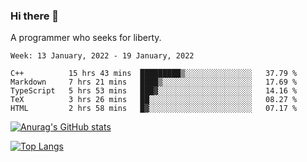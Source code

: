 ### Hi there 👋

<!--
**shejialuo/shejialuo** is a ✨ _special_ ✨ repository because its `README.md` (this file) appears on your GitHub profile.

Here are some ideas to get you started:

- 🔭 I’m currently working on ...
- 🌱 I’m currently learning ...
- 👯 I’m looking to collaborate on ...
- 🤔 I’m looking for help with ...
- 💬 Ask me about ...
- 📫 How to reach me: ...
- 😄 Pronouns: ...
- ⚡ Fun fact: ...
-->

A programmer who seeks for liberty.

<!--START_SECTION:waka-->
```text
Week: 13 January, 2022 - 19 January, 2022

C++          15 hrs 43 mins  █████████▒░░░░░░░░░░░░░░░   37.79 % 
Markdown     7 hrs 21 mins   ████▒░░░░░░░░░░░░░░░░░░░░   17.69 % 
TypeScript   5 hrs 53 mins   ███▓░░░░░░░░░░░░░░░░░░░░░   14.16 % 
TeX          3 hrs 26 mins   ██░░░░░░░░░░░░░░░░░░░░░░░   08.27 % 
HTML         2 hrs 58 mins   █▓░░░░░░░░░░░░░░░░░░░░░░░   07.17 % 
```
<!--END_SECTION:waka-->

[![Anurag's GitHub stats](https://github-readme-stats.vercel.app/api?username=shejialuo&show_icons=true&theme=dracula)](https://github.com/anuraghazra/github-readme-stats)

[![Top Langs](https://github-readme-stats.vercel.app/api/top-langs/?username=shejialuo&layout=compact&hide=javascript,html,css,typescript,tex)](https://github.com/anuraghazra/github-readme-stats)
